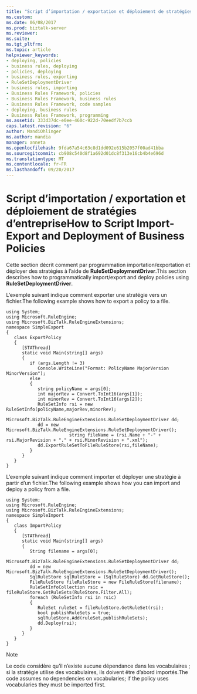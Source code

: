 ```yaml
---
title: "Script d’importation / exportation et déploiement de stratégies d’entreprise | Documents Microsoft"
ms.custom: 
ms.date: 06/08/2017
ms.prod: biztalk-server
ms.reviewer: 
ms.suite: 
ms.tgt_pltfrm: 
ms.topic: article
helpviewer_keywords:
- deploying, policies
- business rules, deploying
- policies, deploying
- business rules, exporting
- RuleSetDeploymentDriver
- business rules, importing
- Business Rules Framework, policies
- Business Rules Framework, business rules
- Business Rules Framework, code samples
- deploying, business rules
- Business Rules Framework, programming
ms.assetid: 333d37dc-e0ee-460c-922d-70eedf7b7ccb
caps.latest.revision: "6"
author: MandiOhlinger
ms.author: mandia
manager: anneta
ms.openlocfilehash: 9fda67a54c63c8d1dd092e615b2057f00ad41bba
ms.sourcegitcommit: cb908c540d8f1a692d01dc8f313e16cb4b4e696d
ms.translationtype: MT
ms.contentlocale: fr-FR
ms.lasthandoff: 09/20/2017
---
```

# <a name="how-to-script-import-export-and-deployment-of-business-policies"></a><span data-ttu-id="97e2b-102">Script d’importation / exportation et déploiement de stratégies d’entreprise</span><span class="sxs-lookup"><span data-stu-id="97e2b-102">How to Script Import-Export and Deployment of Business Policies</span></span>
<span data-ttu-id="97e2b-103">Cette section décrit comment par programmation importation/exportation et déployer des stratégies à l’aide de **RuleSetDeploymentDriver**.</span><span class="sxs-lookup"><span data-stu-id="97e2b-103">This section describes how to programmatically import/export and deploy policies using **RuleSetDeploymentDriver**.</span></span>  
  
 <span data-ttu-id="97e2b-104">L’exemple suivant indique comment exporter une stratégie vers un fichier.</span><span class="sxs-lookup"><span data-stu-id="97e2b-104">The following example shows how to export a policy to a file.</span></span>  
  
```  
using System;  
using Microsoft.RuleEngine;  
using Microsoft.BizTalk.RuleEngineExtensions;  
namespace SimpleExport  
{  
   class ExportPolicy  
   {  
      [STAThread]  
      static void Main(string[] args)  
      {  
         if (args.Length != 3)  
            Console.WriteLine("Format: PolicyName MajorVersion MinorVersion");  
         else  
         {  
            string policyName = args[0];  
            int majorRev = Convert.ToInt16(args[1]);  
            int minorRev = Convert.ToInt16(args[2]);  
            RuleSetInfo rsi = new RuleSetInfo(policyName,majorRev,minorRev);  
            Microsoft.BizTalk.RuleEngineExtensions.RuleSetDeploymentDriver dd;  
            dd = new Microsoft.BizTalk.RuleEngineExtensions.RuleSetDeploymentDriver();  
                        string fileName = (rsi.Name + "-" + rsi.MajorRevision + "." + rsi.MinorRevision + ".xml");  
            dd.ExportRuleSetToFileRuleStore(rsi,fileName);  
         }  
      }  
   }  
}  
```  
  
 <span data-ttu-id="97e2b-105">L’exemple suivant indique comment importer et déployer une stratégie à partir d’un fichier.</span><span class="sxs-lookup"><span data-stu-id="97e2b-105">The following example shows how you can import and deploy a policy from a file.</span></span>  
  
```  
using System;  
using Microsoft.RuleEngine;  
using Microsoft.BizTalk.RuleEngineExtensions;  
namespace SimpleImport  
{  
   class ImportPolicy  
   {  
      [STAThread]  
      static void Main(string[] args)  
      {  
         String filename = args[0];  
         Microsoft.BizTalk.RuleEngineExtensions.RuleSetDeploymentDriver dd;  
         dd = new Microsoft.BizTalk.RuleEngineExtensions.RuleSetDeploymentDriver();  
         SqlRuleStore sqlRuleStore = (SqlRuleStore) dd.GetRuleStore();  
         FileRuleStore fileRuleStore = new FileRuleStore(filename);  
         RuleSetInfoCollection rsic = fileRuleStore.GetRuleSets(RuleStore.Filter.All);  
         foreach (RuleSetInfo rsi in rsic)  
         {  
            RuleSet ruleSet = fileRuleStore.GetRuleSet(rsi);  
            bool publishRuleSets = true;  
            sqlRuleStore.Add(ruleSet,publishRuleSets);  
            dd.Deploy(rsi);  
         }  
      }  
   }  
}    
```  
  
> [!NOTE]
>  <span data-ttu-id="97e2b-106">Le code considère qu’il n’existe aucune dépendance dans les vocabulaires ; si la stratégie utilise des vocabulaires, ils doivent être d’abord importés.</span><span class="sxs-lookup"><span data-stu-id="97e2b-106">The code assumes no dependencies on vocabularies; if the policy uses vocabularies they must be imported first.</span></span>